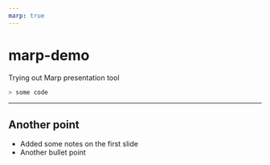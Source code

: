 ```yaml
---
marp: true
---
```


# marp-demo
Trying out Marp presentation tool

```bash
> some code
```
<!---
Slide notes go here
-->
---
## Another point

- Added some notes on the first slide
- Another bullet point